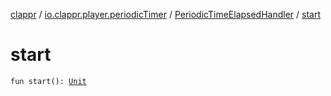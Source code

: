 [clappr](../../index.md) / [io.clappr.player.periodicTimer](../index.md) / [PeriodicTimeElapsedHandler](index.md) / [start](.)

# start

`fun start(): `[`Unit`](https://kotlinlang.org/api/latest/jvm/stdlib/kotlin/-unit/index.html)